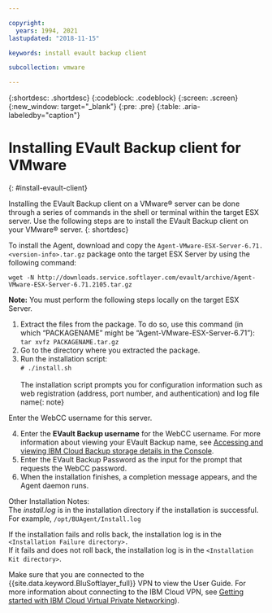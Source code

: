 ```yaml
---

copyright:
  years: 1994, 2021
lastupdated: "2018-11-15"

keywords: install evault backup client

subcollection: vmware

---
```


{:shortdesc: .shortdesc}
{:codeblock: .codeblock}
{:screen: .screen}
{:new_window: target="_blank"}
{:pre: .pre}
{:table: .aria-labeledby="caption"}

# Installing EVault Backup client for VMware
{: #install-evault-client}

Installing the EVault Backup client on a VMware&reg; server can be done through a series of commands in the shell or terminal within the target ESX server. Use the following steps are to install the EVault Backup client on your VMware&reg; server.
{: shortdesc}

To install the Agent, download and copy the `Agent-VMware-ESX-Server-6.71.<version-info>.tar.gz` package onto the target ESX Server by using the following command:

`wget -N http://downloads.service.softlayer.com/evault/archive/Agent-VMware-ESX-Server-6.71.2105.tar.gz`

**Note:** You must perform the following steps locally on the target ESX Server.

1. Extract the files from the package. To do so, use this command (in which “PACKAGENAME” might be “Agent-VMware-ESX-Server-6.71”):<br/>`tar xvfz PACKAGENAME.tar.gz`
2. Go to the directory where you extracted the package.
3. Run the installation script:<br />`# ./install.sh`<br/><br/>
   The installation script prompts you for configuration information such as web registration (address, port number, and authentication) and log file name{: note}

Enter the WebCC username for this server.

4. Enter the **EVault Backup username** for the WebCC username. For more information about viewing your EVault Backup name, see [Accessing and viewing IBM Cloud Backup storage details in the Console](/docs/infrastructure/Backup?topic=Backup-GettingStarted#viewing-evault-backup-storage-details-in-ibm-cloud-infrastructure-customer-portal).
5. Enter the EVault Backup Password as the input for the prompt that requests the WebCC password.
6. When the installation finishes, a completion message appears, and the Agent daemon runs.


Other Installation Notes:<br/>
The _install.log_ is in the installation directory if the installation is successful.<br/>
For example, `/opt/BUAgent/Install.log`

If the installation fails and rolls back, the installation log is in the `<Installation Failure directory>.`<br/>
If it fails and does not roll back, the installation log is in the `<Installation Kit directory>`.<br/>

Make sure that you are connected to the {{site.data.keyword.BluSoftlayer_full}} VPN to view the User Guide. For more information about connecting to the IBM Cloud VPN, see [Getting started with IBM Cloud Virtual Private Networking](/docs/iaas-vpn?topic=iaas-vpn-getting-started)).
